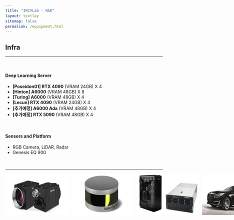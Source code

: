 ```yaml
---
title: "IRCVLab - R&D"
layout: textlay
sitemap: false
permalink: /equipment.html
---
```


## Infra
---
<br>



#### Deep Learning Server
- **[Poseidon01] RTX 4090** (VRAM 24GB) X 4
- **[Hinton] A6000** (VRAM 48GB) X 8
- **[Turing] A6000** (VRAM 48GB) X 4
- **[Lecun] RTX 4090** (VRAM 24GB) X 4
- **[추가예정] A6000 Ada** (VRAM 48GB) X 4
- **[추가예정] RTX 5090** (VRAM 48GB) X 4

<br>

#### Sensors and Platform
- RGB Camera, LiDAR, Radar
- Genesis EQ 900


<br>

---

<div style="display: flex; flex-wrap: nowrap; gap: 10px;">
  <img src="/images/equipment/cam.png" style="width: 200px;">
  <img src="/images/equipment/lidar.jpeg" style="width: 200px;">
  <img src="/images/equipment/server.png" style="width: 200px;">
  <img src="/images/equipment/eq900.jpeg" style="width: 200px;">
</div>